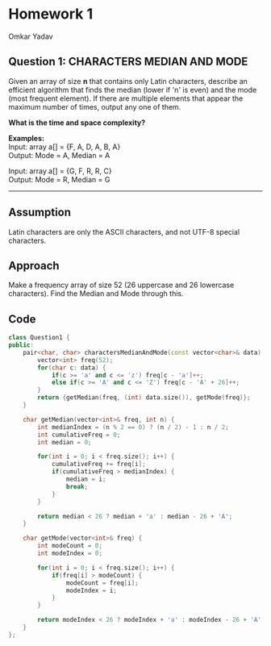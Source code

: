 # Homework 1
Omkar Yadav

## Question 1: CHARACTERS MEDIAN AND MODE

Given an array of size **n** that contains only Latin characters, describe an efficient algorithm that finds the median (lower if 'n' is even) and the mode (most frequent element). If there are multiple elements that appear the maximum number of times, output any one of them.

**What is the time and space complexity?**

**Examples:**  
Input: array a[] = {F, A, D, A, B, A}  
Output: Mode = A, Median = A

Input: array a[] = {G, F, R, R, C}  
Output: Mode = R, Median = G

---

## Assumption 
Latin characters are only the ASCII characters, and not UTF-8 special characters.

## Approach
Make a frequency array of size 52 (26 uppercase and 26 lowercase characters). Find the Median and Mode through this.

## Code

```cpp
class Question1 {
public:
    pair<char, char> charactersMedianAndMode(const vector<char>& data) {
        vector<int> freq(52);
        for(char c: data) {
            if(c >= 'a' and c <= 'z') freq[c - 'a']++;
            else if(c >= 'A' and c <= 'Z') freq[c - 'A' + 26]++;
        }
        return {getMedian(freq, (int) data.size()), getMode(freq)};
    }

    char getMedian(vector<int>& freq, int n) {
        int medianIndex = (n % 2 == 0) ? (n / 2) - 1 : n / 2;
        int cumulativeFreq = 0;
        int median = 0;

        for(int i = 0; i < freq.size(); i++) {
            cumulativeFreq += freq[i];
            if(cumulativeFreq > medianIndex) {
                median = i;
                break;
            }
        }

        return median < 26 ? median + 'a' : median - 26 + 'A';
    }

    char getMode(vector<int>& freq) {
        int modeCount = 0;
        int modeIndex = 0;

        for(int i = 0; i < freq.size(); i++) {
            if(freq[i] > modeCount) {
                modeCount = freq[i];
                modeIndex = i;
            }
        }

        return modeIndex < 26 ? modeIndex + 'a' : modeIndex - 26 + 'A';
    }
};
```

